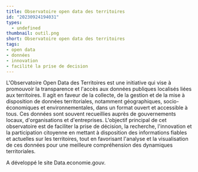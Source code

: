 ```yaml
---
title: Observatoire open data des territoires
id: "20230924194031"
types:
  - undefined
thumbnail: outil.png
short: Observatoire open data des territoires
tags:
- open data
- données
- innovation
- facilité la prise de decision
---
```

L'Observatoire Open Data des Territoires est une initiative qui vise à promouvoir la transparence et l'accès aux données publiques localisés liées aux territoires. Il agit en faveur de la collecte, de la gestion et de la mise à disposition de données territoriales, notamment géographiques, socio-économiques et environnementales, dans un format ouvert et accessible à tous. Ces données sont souvent recueillies auprès de gouvernements locaux, d'organisations et d'entreprises. L'objectif principal de cet observatoire est de faciliter la prise de décision, la recherche, l'innovation et la participation citoyenne en mettant à disposition des informations fiables et actuelles sur les territoires, tout en favorisant l'analyse et la visualisation de ces données pour une meilleure compréhension des dynamiques territoriales.

A développé le site Data.economie.gouv.
